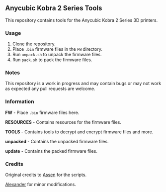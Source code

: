 ## Anycubic Kobra 2 Series Tools

This repository contains tools for the Anycubic Kobra 2 Series 3D printers.

### Usage

1. Clone the repository.
2. Place `.bin` firmware files in the `FW` directory.
3. Run `unpack.sh` to unpack the firmware files.
4. Run `pack.sh` to pack the firmware files.

### Notes

This repository is a work in progress and may contain bugs or may not work as expected any pull requests are welcome.

### Information

**FW** - Place `.bin` firmware files here.

**RESOURCES** - Contains resources for the firmware files.

**TOOLS** - Contains tools to decrypt and encrypt firmware files and more.

**unpacked** - Contains the unpacked firmware files.

**update** - Contains the packed firmware files.

### Credits

Original credits to [Assen](https://klipper.discourse.group/u/AGG2020) for the scripts.

[Alexander](https://github.com/ultimateshadsform) for minor modifications.
